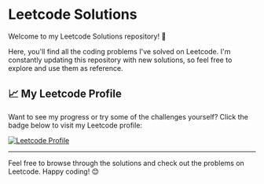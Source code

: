 # Leetcode Solutions

Welcome to my Leetcode Solutions repository! 🚀

Here, you'll find all the coding problems I've solved on Leetcode. I'm constantly updating this repository with new solutions, so feel free to explore and use them as reference.

## 📈 My Leetcode Profile

Want to see my progress or try some of the challenges yourself? Click the badge below to visit my Leetcode profile:

[![Leetcode Profile](https://img.shields.io/badge/Leetcode-Profile-orange?style=for-the-badge&logo=leetcode&logoColor=white)](https://leetcode.com/u/nazarbekqobulov28/)

---

Feel free to browse through the solutions and check out the problems on Leetcode. Happy coding! 😊
